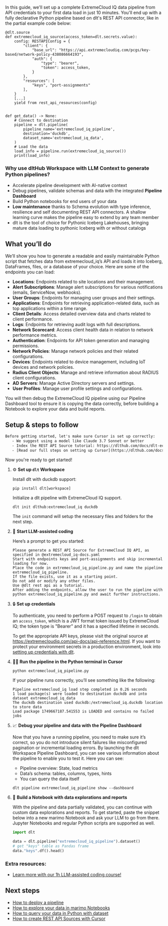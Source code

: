 In this guide, we'll set up a complete ExtremeCloud IQ data pipeline from API credentials to your first data load in just 10 minutes. You'll end up with a fully declarative Python pipeline based on dlt's REST API connector, like in the partial example code below:

```python-outcome
@dlt.source
def extremecloud_iq_source(access_token=dlt.secrets.value):
    config: RESTAPIConfig = {
        "client": {
            "base_url": "https://api.extremecloudiq.com/pcgs/key-based/network-policy-438086664193",
            "auth": {
                "type": "bearer",
                "token": access_token,
            }
        },
        "resources": [
            "keys", "port-assignments"
        ],
    }
    [...]
    yield from rest_api_resources(config)


def get_data() -> None:
    # Connect to destination
    pipeline = dlt.pipeline(
        pipeline_name='extremecloud_iq_pipeline',
        destination='duckdb',
        dataset_name='extremecloud_iq_data', 
    )
    # Load the data
    load_info = pipeline.run(extremecloud_iq_source())
    print(load_info) 
```

### Why use dltHub Workspace with LLM Context to generate Python pipelines?

- Accelerate pipeline development with AI-native context
- Debug pipelines, validate schemas and data with the integrated **Pipeline Dashboard**
- Build Python notebooks for end users of your data
- **Low maintenance** thanks to Schema evolution with type inference, resilience and self documenting REST API connectors. A shallow learning curve makes the pipeline easy to extend by any team member
- dlt is the tool of choice for Pythonic Iceberg Lakehouses, bringing mature data loading to pythonic Iceberg with or without catalogs

## What you’ll do

We’ll show you how to generate a readable and easily maintainable Python script that fetches data from extremecloud_iq’s API and loads it into Iceberg, DataFrames, files, or a database of your choice. Here are some of the endpoints you can load:

- **Locations**: Endpoints related to site locations and their management.
- **Alert Subscriptions**: Manage alert subscriptions for various notifications (emails, ServiceNow, webhooks).
- **User Groups**: Endpoints for managing user groups and their settings.
- **Applications**: Endpoints for retrieving application-related data, such as top applications within a time range.
- **Client Details**: Access detailed overview data and charts related to client performance.
- **Logs**: Endpoints for retrieving audit logs with full descriptions.
- **Network Scorecard**: Access client health data in relation to network performance metrics.
- **Authentication**: Endpoints for API token generation and managing permissions.
- **Network Policies**: Manage network policies and their related configurations.
- **Devices**: Endpoints related to device management, including IoT devices and network policies.
- **Radius Client Objects**: Manage and retrieve information about RADIUS client configurations.
- **AD Servers**: Manage Active Directory servers and settings.
- **User Profiles**: Manage user profile settings and configurations.

You will then debug the ExtremeCloud IQ pipeline using our Pipeline Dashboard tool to ensure it is copying the data correctly, before building a Notebook to explore your data and build reports.

## Setup & steps to follow

```default
Before getting started, let's make sure Cursor is set up correctly:
   - We suggest using a model like Claude 3.7 Sonnet or better
   - Index the REST API Source tutorial: https://dlthub.com/docs/dlt-ecosystem/verified-sources/rest_api/ and add it to context as **@dlt rest api**
   - [Read our full steps on setting up Cursor](https://dlthub.com/docs/dlt-ecosystem/llm-tooling/cursor-restapi#23-configuring-cursor-with-documentation)
```

Now you're ready to get started!

1. ⚙️ **Set up `dlt` Workspace**
    
    Install dlt with duckdb support:
    ```shell
    pip install dlt[workspace]
    ```

    Initialize a dlt pipeline with ExtremeCloud IQ support.
    ```shell
    dlt init dlthub:extremecloud_iq duckdb
    ```

    The `init` command will setup the necessary files and folders for the next step.
    
2. 🤠 **Start LLM-assisted coding**
    
    Here’s a prompt to get you started:
    
    ```prompt
    Please generate a REST API Source for ExtremeCloud IQ API, as specified in @extremecloud_iq-docs.yaml 
    Start with endpoints keys and port-assignments and skip incremental loading for now. 
    Place the code in extremecloud_iq_pipeline.py and name the pipeline extremecloud_iq_pipeline. 
    If the file exists, use it as a starting point. 
    Do not add or modify any other files. 
    Use @dlt rest api as a tutorial. 
    After adding the endpoints, allow the user to run the pipeline with python extremecloud_iq_pipeline.py and await further instructions.
    ```

    
3. 🔒 **Set up credentials** 
    
    To authenticate, you need to perform a POST request to `/login` to obtain an `access_token`, which is a JWT format token issued by ExtremeCloud IQ; the token type is "Bearer" and it has a specified lifetime in seconds.
    
    To get the appropriate API keys, please visit the original source at https://extremecloudiq.com/api-docs/api-reference.html.
    If you want to protect your environment secrets in a production environment, look into [setting up credentials with dlt](https://dlthub.com/docs/walkthroughs/add_credentials).
    
4. 🏃‍♀️ **Run the pipeline in the Python terminal in Cursor**
    
    ```shell
    python extremecloud_iq_pipeline.py
    ```
    
    If your pipeline runs correctly, you’ll see something like the following:
    
    ```shell
    Pipeline extremecloud_iq load step completed in 0.26 seconds
    1 load package(s) were loaded to destination duckdb and into dataset extremecloud_iq_data
    The duckdb destination used duckdb:/extremecloud_iq.duckdb location to store data
    Load package 1749667187.541553 is LOADED and contains no failed jobs
    ```
    
5. 📈 **Debug your pipeline and data with the Pipeline Dashboard**

    Now that you have a running pipeline, you need to make sure it’s correct, so you do not introduce silent failures like misconfigured pagination or incremental loading errors. By launching the dlt Workspace Pipeline Dashboard, you can see various information about the pipeline to enable you to test it. Here you can see:
    - Pipeline overview: State, load metrics
    - Data’s schema: tables, columns, types, hints
    - You can query the data itself
    
    ```shell
    dlt pipeline extremecloud_iq_pipeline show --dashboard
    ```
    
6. 🐍 **Build a Notebook with data explorations and reports**

    With the pipeline and data partially validated, you can continue with custom data explorations and reports. To get started, paste the snippet below into a new marimo Notebook and ask your LLM to go from there. Jupyter Notebooks and regular Python scripts are supported as well.

    
    ```python
    import dlt

   data = dlt.pipeline("extremecloud_iq_pipeline").dataset()
   # get "keys" table as Pandas frame
   data."keys".df().head()
    ```

### Extra resources:

- [Learn more with our 1h LLM-assisted coding course!](https://www.youtube.com/watch?v=GGid70rnJuM)

## Next steps

- [How to deploy a pipeline](https://dlthub.com/docs/walkthroughs/deploy-a-pipeline)
- [How to explore your data in marimo Notebooks](https://dlthub.com/docs/general-usage/dataset-access/marimo)
- [How to query your data in Python with dataset](https://dlthub.com/docs/general-usage/dataset-access/dataset)
- [How to create REST API Sources with Cursor](https://dlthub.com/docs/dlt-ecosystem/llm-tooling/cursor-restapi)
